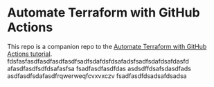 # Automate Terraform with GitHub Actions

This repo is a companion repo to the [Automate Terraform with GitHub Actions tutorial](https://developer.hashicorp.com/terraform/tutorials/automation/github-actions).
fdsfasfasdfasdfasdfasdfsadfsdafdsfdsafadsfsadfsdafdsafdasfd
afasdfasdfsdfdsafasfsa
fsadfasdfasdfdas
asdsdffdsafsdasdfads
asdfasdfsdafasdfrqwerweqfcvxvxczv
fsadfasdfdsadsafdsadsa